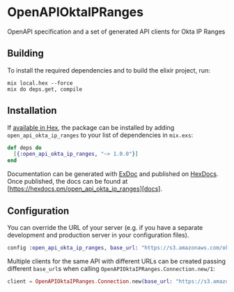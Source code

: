 # OpenAPIOktaIPRanges

OpenAPI specification and a set of generated API clients for Okta IP Ranges

## Building

To install the required dependencies and to build the elixir project, run:

```console
mix local.hex --force
mix do deps.get, compile
```

## Installation

If [available in Hex][], the package can be installed by adding `open_api_okta_ip_ranges` to
your list of dependencies in `mix.exs`:

```elixir
def deps do
  [{:open_api_okta_ip_ranges, "~> 1.0.0"}]
end
```

Documentation can be generated with [ExDoc][] and published on [HexDocs][]. Once published, the docs can be found at
[https://hexdocs.pm/open_api_okta_ip_ranges][docs].

## Configuration

You can override the URL of your server (e.g. if you have a separate development and production server in your
configuration files).

```elixir
config :open_api_okta_ip_ranges, base_url: "https://s3.amazonaws.com/okta-ip-ranges"
```

Multiple clients for the same API with different URLs can be created passing different `base_url`s when calling
`OpenAPIOktaIPRanges.Connection.new/1`:

```elixir
client = OpenAPIOktaIPRanges.Connection.new(base_url: "https://s3.amazonaws.com/okta-ip-ranges")
```

[exdoc]: https://github.com/elixir-lang/ex_doc
[hexdocs]: https://hexdocs.pm
[available in hex]: https://hex.pm/docs/publish
[docs]: https://hexdocs.pm/open_api_okta_ip_ranges

